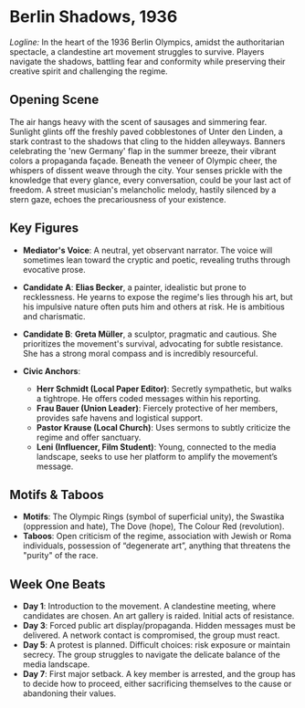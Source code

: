 # Berlin Shadows, 1936

*Logline:* In the heart of the 1936 Berlin Olympics, amidst the authoritarian spectacle, a clandestine art movement struggles to survive. Players navigate the shadows, battling fear and conformity while preserving their creative spirit and challenging the regime.

## Opening Scene

The air hangs heavy with the scent of sausages and simmering fear. Sunlight glints off the freshly paved cobblestones of Unter den Linden, a stark contrast to the shadows that cling to the hidden alleyways. Banners celebrating the 'new Germany' flap in the summer breeze, their vibrant colors a propaganda façade. Beneath the veneer of Olympic cheer, the whispers of dissent weave through the city. Your senses prickle with the knowledge that every glance, every conversation, could be your last act of freedom. A street musician's melancholic melody, hastily silenced by a stern gaze, echoes the precariousness of your existence.

## Key Figures

*   **Mediator's Voice**: A neutral, yet observant narrator. The voice will sometimes lean toward the cryptic and poetic, revealing truths through evocative prose.

*   **Candidate A**: **Elias Becker**, a painter, idealistic but prone to recklessness. He yearns to expose the regime's lies through his art, but his impulsive nature often puts him and others at risk. He is ambitious and charismatic.

*   **Candidate B**: **Greta Müller**, a sculptor, pragmatic and cautious. She prioritizes the movement's survival, advocating for subtle resistance. She has a strong moral compass and is incredibly resourceful.

*   **Civic Anchors**:
    *   **Herr Schmidt (Local Paper Editor)**: Secretly sympathetic, but walks a tightrope. He offers coded messages within his reporting.
    *   **Frau Bauer (Union Leader)**: Fiercely protective of her members, provides safe havens and logistical support.
    *   **Pastor Krause (Local Church)**: Uses sermons to subtly criticize the regime and offer sanctuary.
    *   **Leni (Influencer, Film Student)**: Young, connected to the media landscape, seeks to use her platform to amplify the movement’s message.

## Motifs & Taboos

*   **Motifs**: The Olympic Rings (symbol of superficial unity), the Swastika (oppression and hate), The Dove (hope), The Colour Red (revolution).
*   **Taboos**: Open criticism of the regime, association with Jewish or Roma individuals, possession of “degenerate art”, anything that threatens the "purity" of the race.

## Week One Beats

*   **Day 1**: Introduction to the movement. A clandestine meeting, where candidates are chosen. An art gallery is raided. Initial acts of resistance.
*   **Day 3**: Forced public art display/propaganda. Hidden messages must be delivered. A network contact is compromised, the group must react.
*   **Day 5**: A protest is planned. Difficult choices: risk exposure or maintain secrecy. The group struggles to navigate the delicate balance of the media landscape.
*   **Day 7**: First major setback. A key member is arrested, and the group has to decide how to proceed, either sacrificing themselves to the cause or abandoning their values.
